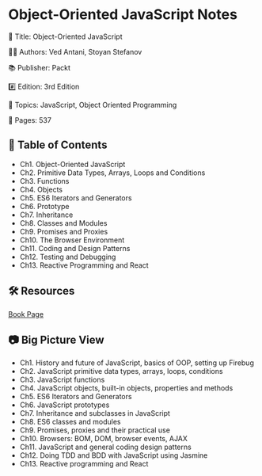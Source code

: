 # Object-Oriented JavaScript Notes

📕 Title: Object-Oriented JavaScript

👨‍💻 Authors: Ved Antani, Stoyan Stefanov

📚 Publisher: Packt

#️⃣ Edition: 3rd Edition

💾 Topics: JavaScript, Object Oriented Programming

📄 Pages: 537

## 📝 Table of Contents

- Ch1. Object-Oriented JavaScript
- Ch2. Primitive Data Types, Arrays, Loops and Conditions
- Ch3. Functions
- Ch4. Objects
- Ch5. ES6 Iterators and Generators
- Ch6. Prototype
- Ch7. Inheritance
- Ch8. Classes and Modules
- Ch9. Promises and Proxies
- Ch10. The Browser Environment
- Ch11. Coding and Design Patterns
- Ch12. Testing and Debugging
- Ch13. Reactive Programming and React

## 🛠️ Resources

[Book Page](https://www.packtpub.com/product/object-oriented-javascript-third-edition/9781785880568)

## 📷 Big Picture View

- Ch1. History and future of JavaScript, basics of OOP, setting up Firebug
- Ch2. JavaScript primitive data types, arrays, loops, conditions
- Ch3. JavaScript functions
- Ch4. JavaScript objects, built-in objects, properties and methods
- Ch5. ES6 Iterators and Generators
- Ch6. JavaScript prototypes
- Ch7. Inheritance and subclasses in JavaScript
- Ch8. ES6 classes and modules
- Ch9. Promises, proxies and their practical use
- Ch10. Browsers: BOM, DOM, browser events, AJAX
- Ch11. JavaScript and general coding design patterns
- Ch12. Doing TDD and BDD with JavaScript using Jasmine
- Ch13. Reactive programming and React
